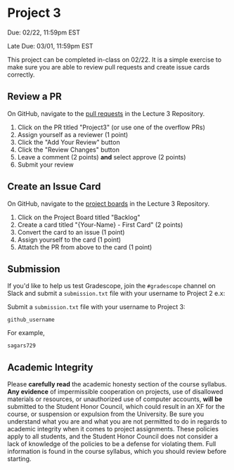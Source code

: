 # Project 3

Due: 02/22, 11:59pm EST

Late Due: 03/01, 11:59pm EST

This project can be completed in-class on 02/22. It is a simple exercise to make sure you are able to review pull requests and create issue cards correctly.

## Review a PR

On GitHub, navigate to the [pull requests](https://github.com/cmsc389T-spring23/lecture3/pulls) in the Lecture 3 Repository.

1. Click on the PR titled "Project3" (or use one of the overflow PRs)
2. Assign yourself as a reviewer (1 point)
3. Click the "Add Your Review" button
4. Click the "Review Changes" button
5. Leave a comment (2 points) **and** select approve (2 points)
6. Submit your review

## Create an Issue Card

On GitHub, navigate to the [project boards](https://github.com/cmsc389T-spring23/lecture3/projects) in the Lecture 3 Repository.

1. Click on the Project Board titled "Backlog"
2. Create a card titled "{Your-Name} - First Card" (2 points)
3. Convert the card to an issue (1 point)
4. Assign yourself to the card (1 point)
5. Attatch the PR from above to the card (1 point)

## Submission

If you'd like to help us test Gradescope, join the `#gradescope` channel on 
Slack and submit a `submission.txt` file with your username to Project 2 e.x:

Submit a `submission.txt` file with your username to Project 3:

```
github_username
```

For example,

```
sagars729
```

## Academic Integrity

Please **carefully read** the academic honesty section of the course syllabus. **Any evidence** of impermissible cooperation on projects, use of disallowed materials or resources, or unauthorized use of computer accounts, **will be** submitted to the Student Honor Council, which could result in an XF for the course, or suspension or expulsion from the University. Be sure you understand what you are and what you are not permitted to do in regards to academic integrity when it comes to project assignments. These policies apply to all students, and the Student Honor Council does not consider a lack of knowledge of the policies to be a defense for violating them. Full information is found in the course syllabus, which you should review before starting.
